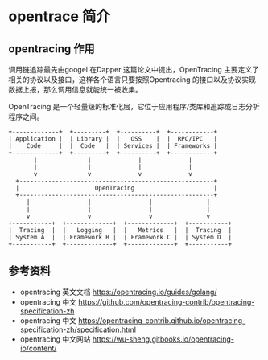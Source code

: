 <!-- ---
title: opentrace
date: 2019-06-30 02:01:10
category: src, jaeger
--- -->

# opentrace 简介

## opentracing 作用

调用链追踪最先由googel 在Dapper 这篇论文中提出，OpenTracing 主要定义了相关的协议以及接口，这样各个语言只要按照Opentracing 的接口以及协议实现数据上报，那么调用信息就能统一被收集。

OpenTracing 是一个轻量级的标准化层，它位于应用程序/类库和追踪或日志分析程序之间。

```
+-------------+  +---------+  +----------+  +------------+
| Application |  | Library |  |   OSS    |  |  RPC/IPC   |
|    Code     |  |  Code   |  | Services |  | Frameworks |
+-------------+  +---------+  +----------+  +------------+
       |              |             |             |
       |              |             |             |
       v              v             v             v
  +------------------------------------------------------+
  |                     OpenTracing                      |
  +------------------------------------------------------+
     |                |                |               |
     |                |                |               |
     v                v                v               v
+-----------+  +-------------+  +-------------+  +-----------+
|  Tracing  |  |   Logging   |  |   Metrics   |  |  Tracing  |
| System A  |  | Framework B |  | Framework C |  | System D  |
+-----------+  +-------------+  +-------------+  +-----------+
```

## 参考资料

- opentracing 英文文档 https://opentracing.io/guides/golang/
- opentracing 中文 https://github.com/opentracing-contrib/opentracing-specification-zh
- opentracing 中文 https://opentracing-contrib.github.io/opentracing-specification-zh/specification.html
- opentracing 中文网站 https://wu-sheng.gitbooks.io/opentracing-io/content/

